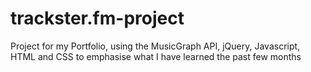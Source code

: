 # trackster.fm-project
Project for my Portfolio, using the MusicGraph API, jQuery, Javascript, HTML and CSS to emphasise what I have learned the past few months
